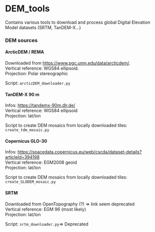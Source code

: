 # DEM_tools
Contains various tools to download and process global Digital Elevation Model datasets (SRTM, TanDEM-X...)

### DEM sources ###


#### ArcticDEM / REMA ####

Downloaded from https://www.pgc.umn.edu/data/arcticdem/. \
Vertical reference: WGS84 ellipsoid. \
Projection: Polar stereographic

Script: `arcticDEM_downloader.py`

#### TanDEM-X 90 m ####

Infos: https://tandemx-90m.dlr.de/ \
Vertical reference: WGS84 ellipsoid \
Projection: lat/lon

Script to create DEM mosaics from locally downloaded tiles: `create_tdm_mosaic.py`

#### Copernicus GLO-30 ####

Infos: https://spacedata.copernicus.eu/web/cscda/dataset-details?articleId=394198 \
Vertical reference: EGM2008 geoid \
Projection: lat/lon

Script to create DEM mosaics from locally downloaded tiles: `create_GLODEM_mosaic.py`


#### SRTM ####

Downloaded from OpenTopography (?) => link seem deprecated \
Vertical reference: EGM 96 (most likely) \
Projection: lat/lon

Script: `srtm_downloader.py`=> Deprecated
